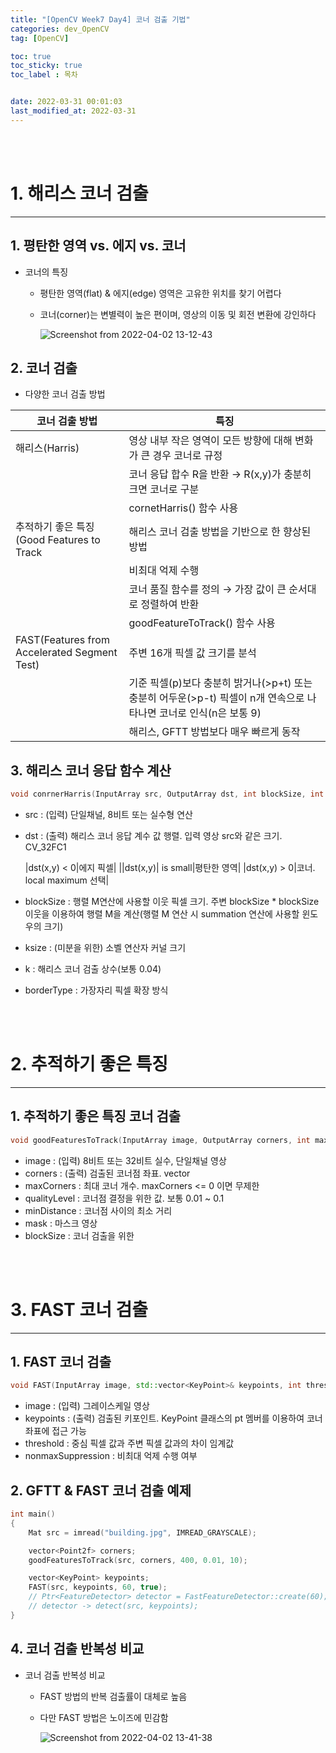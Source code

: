 ```yaml
---
title: "[OpenCV Week7 Day4] 코너 검출 기법"
categories: dev_OpenCV
tag: [OpenCV]

toc: true
toc_sticky: true
toc_label : 목차


date: 2022-03-31 00:01:03
last_modified_at: 2022-03-31
---
```


<br>
<br>

# 1. 해리스 코너 검출
---
## 1. 평탄한 영역 vs. 에지 vs. 코너 
* 코너의 특징 
    - 평탄한 영역(flat) & 에지(edge) 영역은 고유한 위치를 찾기 어렵다 
    - 코너(corner)는 변별력이 높은 편이며, 영상의 이동 및 회전 변환에 강인하다 

        ![Screenshot from 2022-04-02 13-12-43](https://user-images.githubusercontent.com/58837749/161365863-77819d3f-3b1c-4543-bbf2-ecb2bb235441.png)

## 2. 코너 검출
* 다양한 코너 검출 방법 

|코너 검출 방법|특징|
|---|---|
|해리스(Harris)| 영상 내부 작은 영역이 모든 방향에 대해 변화가 큰 경우 코너로 규정|
||코너 응답 합수 R을 반환 → R(x,y)가 충분히 크면 코너로 구분|
||cornetHarris() 함수 사용|
|추적하기 좋은 특징(Good Features to Track|해리스 코너 검출 방법을 기반으로 한 향상된 방법|
||비최대 억제 수행|
||코너 품질 함수를 정의 → 가장 값이 큰 순서대로 정렬하여 반환|
||goodFeatureToTrack() 함수 사용|
|FAST(Features from Accelerated Segment Test)|주변 16개 픽셀 값 크기를 분석|
||기준 픽셀(p)보다 충분히 밝거나(>p+t) 또는 충분히 어두운(>p-t) 픽셀이 n개 연속으로 나타나면 코너로 인식(n은 보통 9)|
||해리스, GFTT 방법보다 매우 빠르게 동작|

## 3. 해리스 코너 응답 함수 계산

```cpp
void conrnerHarris(InputArray src, OutputArray dst, int blockSize, int ksize, double k, int borderType = BORDER_DEFAULT)
```

* src : (입력) 단일채널, 8비트 또는 실수형 연산 
* dst : (출력) 해리스 코너 응답 계수 값 행렬. 입력 영상 src와 같은 크기. CV_32FC1

    |dst(x,y) < 0|에지 픽셀|
    |\|dst(x,y)\| is small|평탄한 영역|
    |dst(x,y) > 0|코너. local maximum 선택|

* blockSize : 행렬 M연산에 사용할 이웃 픽셀 크기. 주변 blockSize * blockSize 이웃을 이용하여 행렬 M을 계산(행렬 M 연산 시 summation 연산에 사용할 윈도우의 크기)
* ksize : (미분을 위한) 소벨 연산자 커널 크기 
* k : 해리스 코너 검출 상수(보통 0.04)
* borderType : 가장자리 픽셀 확장 방식 


<br>
<br>

# 2. 추적하기 좋은 특징 
---
## 1. 추적하기 좋은 특징 코너 검출 

```cpp
void goodFeaturesToTrack(InputArray image, OutputArray corners, int maxCorners, double qualityLevel, double minDistance, InputArray mask = noArray(), int blockSize = 3, bool useHarrisDetector = false, double k = 0.04);
```

* image : (입력) 8비트 또는 32비트 실수, 단일채널 영상 
* corners : (출력) 검출된 코너점 좌표. vector<Point2f>
* maxCorners : 최대 코너 개수. maxCorners <= 0 이면 무제한 
* qualityLevel : 코너점 결정을 위한 값. 보통 0.01 ~ 0.1 
* minDistance : 코너점 사이의 최소 거리 
* mask : 마스크 영상
* blockSize : 코너 검출을 위한 
<br>
<br>

# 3. FAST 코너 검출
---
## 1. FAST 코너 검출 

```cpp
void FAST(InputArray image, std::vector<KeyPoint>& keypoints, int threshold, bool nonmaxSuppression=true);
```

* image : (입력) 그레이스케일 영상 
* keypoints : (출력) 검출된 키포인트. KeyPoint 클래스의 pt 멤버를 이용하여 코너 좌표에 접근 가능 
* threshold : 중심 픽셀 값과 주변 픽셀 값과의 차이 임계값 
* nonmaxSuppression : 비최대 억제 수행 여부

## 2. GFTT & FAST 코너 검출 예제

```cpp
int main()
{
    Mat src = imread("building.jpg", IMREAD_GRAYSCALE);

    vector<Point2f> corners;
    goodFeaturesToTrack(src, corners, 400, 0.01, 10);

    vector<KeyPoint> keypoints;
    FAST(src, keypoints, 60, true);
    // Ptr<FeatureDetector> detector = FastFeatureDetector::create(60);
    // detector -> detect(src, keypoints);
}
```

## 4. 코너 검출 반복성 비교 
* 코너 검출 반복성 비교 
    - FAST 방법의 반복 검출률이 대체로 높음 
    - 다만 FAST 방법은 노이즈에 민감함 

        ![Screenshot from 2022-04-02 13-41-38](https://user-images.githubusercontent.com/58837749/161366576-a4b0307c-d3f2-42ae-8fa2-3581630c51b1.png)

<br >
<br>